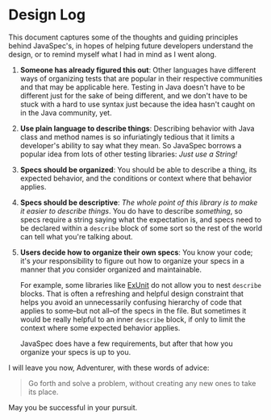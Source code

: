 # Design Log

This document captures some of the thoughts and guiding principles behind JavaSpec's, in hopes of
helping future developers understand the design, or to remind myself what I had in mind as I went
along.

1. **Someone has already figured this out**:
   Other languages have different ways of organizing tests that are popular in their respective
   communities and that may be applicable here.  Testing in Java doesn't have to be different
   just for the sake of being different, and we don't have to be stuck with a hard to use syntax
   just because the idea hasn't caught on in the Java community, yet.

1. **Use plain language to describe things**:
   Describing behavior with Java class and method names is so infuriatingly tedious that it
   limits a developer's ability to say what they mean.  So JavaSpec borrows a popular idea from
   lots of other testing libraries: _Just use a String!_

1. **Specs should be organized**:
   You should be able to describe a thing, its expected behavior, and the conditions or context
   where that behavior applies.

1. **Specs should be descriptive**:
   _The whole point of this library is to make it easier to describe things_.  You do have to
   describe _something_, so specs require a string saying what the expectation is, and specs
   need to be declared within a `describe` block of some sort so the rest of the world can tell
   what you're talking about.

1. **Users decide how to organize their own specs**:
   You know your code; it's _your_ responsibility to figure out how to organize your specs in a
   manner that _you_ consider organized and maintainable.

   For example, some libraries like [ExUnit][exunit-describe] do not allow you to nest
   `describe` blocks.  That is often a refreshing and helpful design constraint that helps you
   avoid an unnecessarily confusing hierarchy of code that applies to some–but not all–of the
   specs in the file.  But sometimes it would be really helpful to an inner `describe` block,
   if only to limit the context where some expected behavior applies.

   JavaSpec does have a few requirements, but after that how you organize your specs is up to
   you.


I will leave you now, Adventurer, with these words of advice:

> Go forth and solve a problem, without creating any new ones to take its place.

May you be successful in your pursuit.


[exunit-describe]: https://hexdocs.pm/ex_unit/ExUnit.Case.html#module-module-and-describe-tags
